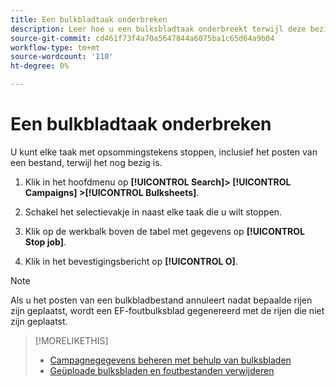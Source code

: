 ```yaml
---
title: Een bulkbladtaak onderbreken
description: Leer hoe u een bulksbladtaak onderbreekt terwijl deze bezig is.
source-git-commit: cd461f73f4a70a5647844a6075ba1c65d64a9b04
workflow-type: tm+mt
source-wordcount: '110'
ht-degree: 0%

---
```


# Een bulkbladtaak onderbreken

U kunt elke taak met opsommingstekens stoppen, inclusief het posten van een bestand, terwijl het nog bezig is.

1. Klik in het hoofdmenu op **[!UICONTROL Search]> [!UICONTROL Campaigns] >[!UICONTROL Bulksheets]**.

1. Schakel het selectievakje in naast elke taak die u wilt stoppen.

1. Klik op de werkbalk boven de tabel met gegevens op **[!UICONTROL Stop job]**.

1. Klik in het bevestigingsbericht op **[!UICONTROL O]**.

>[!NOTE]
>
>Als u het posten van een bulkbladbestand annuleert nadat bepaalde rijen zijn geplaatst, wordt een EF-foutbulksblad gegenereerd met de rijen die niet zijn geplaatst.

>[!MORELIKETHIS]
>
>* [Campagnegegevens beheren met behulp van bulksbladen](bulksheet-about.md)
>* [Geüploade bulksbladen en foutbestanden verwijderen](bulksheet-delete.md)

